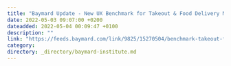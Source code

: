 ```yaml
---
title: "Baymard Update - New UX Benchmark for Takeout & Food Delivery Mobile Sites and Mobile Apps"
date: 2022-05-03 09:07:00 +0200
dateadded: 2022-05-04 00:09:47 +0100
description: ""
link: "https://feeds.baymard.com/link/9825/15270504/benchmark-takeout-food-delivery"
category:
directory: _directory/baymard-institute.md
---
```

